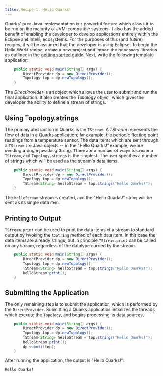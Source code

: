 ```yaml
---
title: Recipe 1. Hello Quarks!
---
```


Quarks' pure Java implementation is a powerful feature which allows it to be run on the majority of JVM-compatible systems. It also has the added benefit of enabling the developer to develop applications entirely within the Eclipse and Intellij ecosystems. For the purposes of this (and future) recipes, it will be assumed that the developer is using Eclipse. To begin the Hello World recipe, create a new project and import the necessary libraries as outlined in the [getting started guide](quarks-getting-started). Next, write the following template application:

``` java
    public static void main(String[] args) {
        DirectProvider dp = new DirectProvider();
        Topology top = dp.newTopology();
    }
```

The *DirectProvider* is an object which allows the user to submit and run the final application. It also creates the *Topology* object, which gives the developer the ability to define a stream of strings.

## Using Topology.strings
The primary abstraction in Quarks is the `TStream`. A *TStream* represents the flow of data in a Quarks application; for example, the periodic floating point readings from a temperature sensor. The data items which are sent through a `TStream` are Java objects -- in the "Hello Quarks!" example, we are sending a single java.lang.String. There are a number of ways to create a `TStream`, and `Topology.strings` is the simplest. The user specifies a number of strings which will be used as the stream's data items.


``` java
    public static void main(String[] args) {
        DirectProvider dp = new DirectProvider();
        Topology top = dp.newTopology();
        TStream<String> helloStream = top.strings("Hello Quarks!");
    }
```

The `helloStream` stream is created, and the "Hello Quarks!" string will be sent as its single data item.
## Printing to Output
`TStream.print` can be used to print the data items of a stream to standard output by invoking the `toString` method of each data item. In this case the data items are already strings, but in principle `TStream.print` can be called on any stream, regardless of the datatype carried by the stream.

``` java
    public static void main(String[] args) {
        DirectProvider dp = new DirectProvider();
        Topology top = dp.newTopology();
        TStream<String> helloStream = top.strings("Hello Quarks!");
		helloStream.print();
    }
```

## Submitting the Application
The only remaining step is to submit the application, which is performed by the `DirectProvider`. Submitting a Quarks application initializes the threads which execute the `Topology`, and begins processing its data sources.

``` java
    public static void main(String[] args) {
        DirectProvider dp = new DirectProvider();
        Topology top = dp.newTopology();
        TStream<String> helloStream = top.strings("Hello Quarks!");
        helloStream.print();
        dp.submit(top);
    }
```

After running the application, the output is "Hello Quarks!":

```
Hello Quarks!
```




